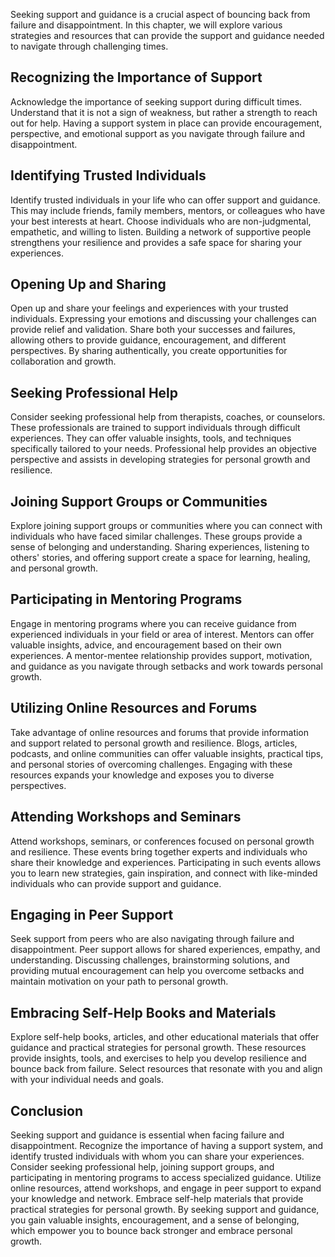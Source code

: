 
Seeking support and guidance is a crucial aspect of bouncing back from failure and disappointment. In this chapter, we will explore various strategies and resources that can provide the support and guidance needed to navigate through challenging times.

## Recognizing the Importance of Support

Acknowledge the importance of seeking support during difficult times. Understand that it is not a sign of weakness, but rather a strength to reach out for help. Having a support system in place can provide encouragement, perspective, and emotional support as you navigate through failure and disappointment.

## Identifying Trusted Individuals

Identify trusted individuals in your life who can offer support and guidance. This may include friends, family members, mentors, or colleagues who have your best interests at heart. Choose individuals who are non-judgmental, empathetic, and willing to listen. Building a network of supportive people strengthens your resilience and provides a safe space for sharing your experiences.

## Opening Up and Sharing

Open up and share your feelings and experiences with your trusted individuals. Expressing your emotions and discussing your challenges can provide relief and validation. Share both your successes and failures, allowing others to provide guidance, encouragement, and different perspectives. By sharing authentically, you create opportunities for collaboration and growth.

## Seeking Professional Help

Consider seeking professional help from therapists, coaches, or counselors. These professionals are trained to support individuals through difficult experiences. They can offer valuable insights, tools, and techniques specifically tailored to your needs. Professional help provides an objective perspective and assists in developing strategies for personal growth and resilience.

## Joining Support Groups or Communities

Explore joining support groups or communities where you can connect with individuals who have faced similar challenges. These groups provide a sense of belonging and understanding. Sharing experiences, listening to others' stories, and offering support create a space for learning, healing, and personal growth.

## Participating in Mentoring Programs

Engage in mentoring programs where you can receive guidance from experienced individuals in your field or area of interest. Mentors can offer valuable insights, advice, and encouragement based on their own experiences. A mentor-mentee relationship provides support, motivation, and guidance as you navigate through setbacks and work towards personal growth.

## Utilizing Online Resources and Forums

Take advantage of online resources and forums that provide information and support related to personal growth and resilience. Blogs, articles, podcasts, and online communities can offer valuable insights, practical tips, and personal stories of overcoming challenges. Engaging with these resources expands your knowledge and exposes you to diverse perspectives.

## Attending Workshops and Seminars

Attend workshops, seminars, or conferences focused on personal growth and resilience. These events bring together experts and individuals who share their knowledge and experiences. Participating in such events allows you to learn new strategies, gain inspiration, and connect with like-minded individuals who can provide support and guidance.

## Engaging in Peer Support

Seek support from peers who are also navigating through failure and disappointment. Peer support allows for shared experiences, empathy, and understanding. Discussing challenges, brainstorming solutions, and providing mutual encouragement can help you overcome setbacks and maintain motivation on your path to personal growth.

## Embracing Self-Help Books and Materials

Explore self-help books, articles, and other educational materials that offer guidance and practical strategies for personal growth. These resources provide insights, tools, and exercises to help you develop resilience and bounce back from failure. Select resources that resonate with you and align with your individual needs and goals.

## Conclusion

Seeking support and guidance is essential when facing failure and disappointment. Recognize the importance of having a support system, and identify trusted individuals with whom you can share your experiences. Consider seeking professional help, joining support groups, and participating in mentoring programs to access specialized guidance. Utilize online resources, attend workshops, and engage in peer support to expand your knowledge and network. Embrace self-help materials that provide practical strategies for personal growth. By seeking support and guidance, you gain valuable insights, encouragement, and a sense of belonging, which empower you to bounce back stronger and embrace personal growth.
